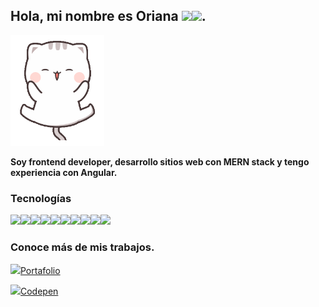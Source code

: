 ## Hola, mi nombre es Oriana <img width=50 src="https://img.icons8.com/bubbles/100/000000/brown-long-hair-lady-with-red-glasses.png"><img src="https://img.icons8.com/bubbles/50/000000/linux-client.png"/>.

<img width="150" src="https://github.com/oriananohemi/oriananohemi/blob/master/img/23bdbb2377322553edd9df0fd4b5d17b.gif">


**Soy frontend developer, desarrollo sitios web con MERN stack y tengo experiencia con Angular.** 

### Tecnologías 

<img src="https://img.icons8.com/color/48/000000/html-5.png"/><img src="https://img.icons8.com/color/48/000000/css3.png"/><img src="https://img.icons8.com/color/48/000000/javascript.png"/><img src="https://img.icons8.com/ultraviolet/40/000000/react.png"/><img src="https://img.icons8.com/color/48/000000/angularjs.png"/><img src="https://img.icons8.com/color/48/000000/typescript.png"/><img src="https://img.icons8.com/color/48/000000/nodejs.png"/><img src="https://img.icons8.com/color/48/000000/java-coffee-cup-logo--v1.png"/><img src="https://img.icons8.com/color/48/000000/golang.png"/><img width=48 src="https://upload-icon.s3.us-east-2.amazonaws.com/uploads/icons/png/5894313931548218185-512.png">

### Conoce más de mis trabajos.

<img  width=40 src="https://img.icons8.com/external-nawicon-glyph-nawicon/64/000000/external-portfolio-seo-and-marketing-nawicon-glyph-nawicon.png"/><a href="https://oriananohemi.github.io/orianareina/">Portafolio</a>

<img src="https://img.icons8.com/material/48/000000/codepen.png"/><a href="https://codepen.io/oriananohemi22">Codepen</a>

<!--
**En backend he tenido la oportunidad de trabajar con Java y Golang (un poco raro)<img src="https://img.icons8.com/color/48/000000/lol--v1.png"/>**

**oriananohemi/oriananohemi** is a ✨ _special_ ✨ repository because its `README.md` (this file) appears on your GitHub profile.


<img width=200 src="https://github.com/oriananohemi/oriananohemi/blob/master/img/WhatsApp%20Image%202020-08-30%20at%2018.37.07.jpeg"/>


[![Top Langs](https://github-readme-stats.vercel.app/api/top-langs/?username=oriananohemi&layout=compact&theme=tokyonight)](https://github.com/oriananohemi/github-readme-stats)

![Oriana's github stats](https://github-readme-stats.vercel.app/api?username=oriananohemi&show_icons=true&theme=tokyonight)
[![Top Langs](https://github-readme-stats.vercel.app/api/top-langs/?username=oriananohemi&layout=compact&theme=tokyonight)](https://github.com/oriananohemi/github-readme-stats)



Here are some ideas to get you started:

- 🔭 I’m currently working on ...
- 🌱 I’m currently learning ...
- 👯 I’m looking to collaborate on ...
- 🤔 I’m looking for help with ...
- 💬 Ask me about ...
- 📫 How to reach me: ...
- 😄 Pronouns: ...
- ⚡ Fun fact: ...
-->
